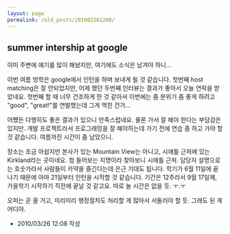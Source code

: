 ```yaml
---
layout: page
permalink: /old_posts/201003261208/
---
```


## summer intership at google

이미 주변에 얘기를 많이 해놨지만, 여기에도 소식은 남겨야 하니...

이번 여름 방학은 google에서 인턴을 하며 보내게 될 것 같습니다. 첫번째 host matching은 잘 안되었지만, 어제 했던 두번째 인터뷰는 결과가 좋아서 오늘 연락을 받았네요. 첫번째 할 때 너무 건조하게 한 것 같아서 이번에는 좀 분위기 좀 좋게 하려고 "good", "great!"를 연발했는데 그게 먹힌 건가...

어쨌든 다행히도 좋은 결과가 있으니 만족스럽네요. 물론 가서 잘 해야 한다는 부담감은 있지만. 개발 프로젝트라서 프로그래밍을 잘 해야하는데 가기 전에 연습 좀 하고 가야 할 것 같습니다. 여름까진 시간이 좀 남았으니.

장소는 조금 아쉽지만 본사가 있는 Mountain View는 아니고, 시애틀 근처에 있는 Kirkland라는 곳이네요. 첨 들어보는 지명이라 찾아보니 시애틀 근처. 담당자 설명으로는 호숫가라서 사람들이 카약을 즐긴다는데 은근 기대도 됩니다. 학기가 6월 11일에 끝나기 때문에 아마 21일부터 인턴을 시작할 것 같습니다. 기간은 12주라서 9월 17일께, 가을학기 시작하기 직전에 끝날 것 같고요. 따로 놀 시간은 없을 듯. ㅜ.ㅜ

오퍼는 곧 올 거고, 미리미리 행정절차도 처리할 게 많아서 서둘러야 할 듯. 그래도 된 게 어디야.




- 2010/03/26 12:08 작성